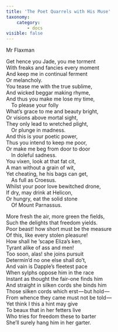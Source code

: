 ```yaml
---
title: 'The Poet Quarrels with His Muse'
taxonomy:
    category:
        - docs
visible: false
---
```


<div class="author">Mr Flaxman</div>

Get hence you Jade, you me torment  
With freaks and fancies every moment  
And keep me in continual ferment  
Or melancholy.  
You tease me with the true sublime,  
And wicked beggar making rhyme,  
And thus you make me lose my time,  
&emsp;To please your folly  
What’s grace to me and beauty bright,  
Or visions above mortal sight,  
They only lead to wretched plight,  
&emsp;Or plunge in madness.  
And this is your poetic power,  
Thus you intend to keep me poor,  
Or make me beg from door to door  
&emsp;In doleful sadness.  
You vixen, look at that fat cit,  
A man without a grain of wit,  
Yet cheating, he his bags can get,  
&emsp;As full as Croesus.  
Whilst your poor love bewitched drone,  
If dry, may drink at Helicon,  
Or hungry, eat the solid stone  
&emsp;Of Mount Parnassus.  

More fresh the air, more green the fields,  
Such the delights that freedom yields.  
Poor beast! how short must be the measure  
Of this, like every stolen pleasure!  
How shall he ’scape Eliza’s ken,  
Tyrant alike of ass and men!  
Too soon, alas! she joins pursuit  
Determin’d no one else shall do’t,  
And vain is Dapple’s fleetest pace  
When sylphs oppose him in the race  
Instant as thought the fair-one finds him  
And straight in silken cords she binds him  
Those silken cords which erst — but hold —   
From whence they came must not be told —   
Yet think I this a hint may give  
To beaux that in her fetters live  
Who tries for freedom these to barter  
She’ll surely hang him in her garter.